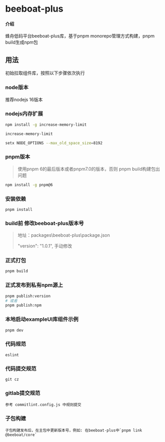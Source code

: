# beeboat-plus

#### 介绍

蜂舟低码平台beeboat-plus库，基于pnpm monorepo管理方式构建，pnpm build生成npm包

## 用法

初始拉取组件库，按照以下步骤依次执行

### node版本

推荐nodejs 16版本

### nodejs内存扩展
```bash
npm install -g increase-memory-limit

increase-memory-limit

setx NODE_OPTIONS --max_old_space_size=8192
```

### pnpm版本

> 使用pnpm 6的最后版本或者pnpm7.0的版本，否则 pnpm build构建包出问题

```bash
npm install -g pnpm@6
```

### 安装依赖

    pnpm install

### build前 修改beeboat-plus版本号
>
> 地址：packages\beeboat-plus\package.json
>
> "version": "1.0.1", 手动修改
>
### 正式打包
```bash
pnpm build
```
### 正式发布到私有npm源上
```bash
pnpm publish:version
# 或者
pnpm publish:npm
```

### 本地启动exampleUI库组件示例
```bash
pnpm dev
```

### 代码规范

    eslint

### 代码提交规范

    git cz

### gitlab提交规范

    参考 commitlint.config.js 中规则提交


### 子包构建

    子包构建发布后，在主包中更新版本号，例如: 在beeboat-plus中`pnpm link @beeboat/core`